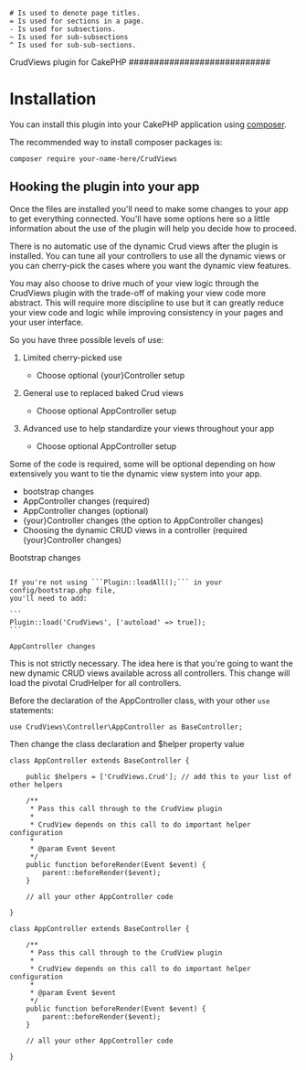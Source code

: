 
    # Is used to denote page titles.
    = Is used for sections in a page.
    - Is used for subsections.
    ~ Is used for sub-subsections
    ^ Is used for sub-sub-sections.
CrudViews plugin for CakePHP
############################

Installation
============

You can install this plugin into your CakePHP application using [composer](http://getcomposer.org).

The recommended way to install composer packages is:

```
composer require your-name-here/CrudViews
```

Hooking the plugin into your app
--------------------------------

Once the files are installed you'll need to make some changes to your app to get 
everything connected. You'll have some options here so a little information 
about the use of the plugin will help you decide how to proceed.

There is no automatic use of the dynamic Crud views after the plugin is installed. 
You can tune all your controllers to use all the dynamic views or you can 
cherry-pick the cases where you want the dynamic view features. 

You may also choose to drive much of your view logic through the CrudViews plugin 
with the trade-off of making your view code more abstract. This will require more 
discipline to use but it can greatly reduce your view code and logic while 
improving consistency in your pages and your user interface.

So you have three possible levels of use:

1. Limited cherry-picked use

    * Choose optional {your}Controller setup

2. General use to replaced baked Crud views

    * Choose optional AppController setup

3. Advanced use to help standardize your views throughout your app

    * Choose optional AppController setup

Some of the code is required, some will be optional depending on how extensively 
you want to tie the dynamic view system into your app.

* bootstrap changes
* AppController changes (required)
* AppController changes (optional)
* {your}Controller changes (the option to AppController changes)
* Choosing the dynamic CRUD views in a controller (required {your}Controller changes)

Bootstrap changes
~~~~~~~~~~~~~~~~~~

If you're not using ```Plugin::loadAll();``` in your config/bootstrap.php file, 
you'll need to add:

```
Plugin::load('CrudViews', ['autoload' => true]);
```

AppController changes
~~~~~~~~~~~~~~~~~~~~~~

This is not strictly necessary. The idea here is that you're going to want the new dynamic CRUD views available across all controllers. This change will load the pivotal CrudHelper for all controllers.

Before the declaration of the AppController class, with your other ```use``` statements:

```
use CrudViews\Controller\AppController as BaseController;
```

Then change the class declaration and $helper property value

```
class AppController extends BaseController {

	public $helpers = ['CrudViews.Crud']; // add this to your list of other helpers
	
	/**
	 * Pass this call through to the CrudView plugin
	 * 
	 * CrudView depends on this call to do important helper configuration
	 * 
	 * @param Event $event
	 */
	public function beforeRender(Event $event) {
		parent::beforeRender($event);
	}

	// all your other AppController code

}
```

```
class AppController extends BaseController {
	
	/**
	 * Pass this call through to the CrudView plugin
	 * 
	 * CrudView depends on this call to do important helper configuration
	 * 
	 * @param Event $event
	 */
	public function beforeRender(Event $event) {
		parent::beforeRender($event);
	}

	// all your other AppController code

}
```

